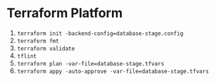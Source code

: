 # Terraform Platform 
1. `terraform init -backend-config=database-stage.config`
1. `terraform fmt`
1. `terraform validate`
1. `tflint`
1. `terraform plan -var-file=database-stage.tfvars`
1. `terraform appy -auto-approve -var-file=database-stage.tfvars`
